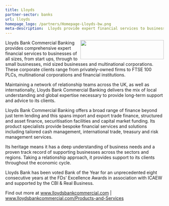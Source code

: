 ```yaml
---
title: Lloyds
partner-sector: banks
url: lloyds
homepage_logo: /partners/Homepage-Lloyds-bw.png
meta-description:  Lloyds provide expert financial services to businesses of all sizes.
---
```

<p><img alt="" src="//clarity-strategies.github.io/ie-uploads/uploads/partners/Lloyds_265w.png" style="float:right; height:61px; width:265px" />Lloyds Bank Commercial Banking provides comprehensive expert financial services to businesses of all sizes, from start ups, through to small businesses, mid sized businesses and multinational corporations. These corporate clients range from privately-owned firms to FTSE 100 PLCs, multinational corporations and financial institutions.</p><p>Maintaining a network of relationship teams across the UK, as well as internationally, Lloyds Bank Commercial Banking delivers the mix of local understanding and global expertise necessary to provide long-term support and advice to its clients.</p><p>Lloyds Bank Commercial Banking offers a broad range of finance beyond just term lending and this spans import and export trade finance, structured and asset finance, securitisation facilities and capital market funding. Its product specialists provide bespoke financial services and solutions including tailored cash management, international trade, treasury and risk management services.</p><p>Its heritage means it has a deep understanding of business needs and a proven track record of supporting businesses across the sectors and regions. Taking a relationship approach, it provides support to its clients throughout the economic cycle.</p><p>Lloyds Bank has been voted Bank of the Year for an unprecedented eight consecutive years at the FDs&rsquo; Excellence Awards in association with ICAEW and supported by the CBI &amp; Real Business.</p><p>Find out more at <a href="http://www.lloydsbankcommercial.com/" target="_blank">www.lloydsbankcommercial.com</a>&nbsp;| <a href="http://www.lloydsbankcommercial.com/Products-and-Services/" target="_blank">www.lloydsbankcommercial.com/Products-and-Services</a></p>